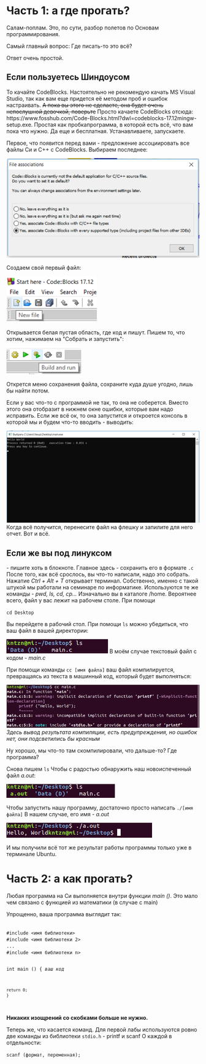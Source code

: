 <h1> Часть 1: а где прогать? </h1>

Салам-поплам. Это, по сути, разбор полетов по Основам программирования.

Самый главный вопрос: 
Где писать-то это всё?

Ответ очень простой.

<h2>Если пользуетесь Шиндоусом</h2> 
То качайте CodeBlocks. Настоятельно не рекомендую качать MS Visual Studio, так как вам еще придется её методом проб и ошибок настраивать. <s>А пока вы этого не сделаете, она будет очень непослушной девочкой, поверьте</s>
Просто качаете CodeBlocks отсюда: https://www.fosshub.com/Code-Blocks.html?dwl=codeblocks-17.12mingw-setup.exe. Простая как пробкапрограмма, в которой есть всё, что вам пока что нужно. Да еще и бесплатная. Устанавливаете, запускаете.

Первое, что появится перед вами - предложение ассоциировать все файлы Си и С++ с CodeBlocks. Выбираем последнее:

<img src = "img/File assoc.png" alt = "Здесь могла быть ваша реклама. На самом деле, здесь должна быть картинка, но что-то сломалось">

Создаем свой первый файл:

<img src = "img/New file.png" alt = "Здесь могла быть ваша реклама. На самом деле, здесь должна быть картинка, но что-то сломалось">

Открывается белая пустая область, где код и пишут. Пишем то, что хотим, нажимаем на "Собрать и запустить":

<img src = "img/Build and run.png" alt = "Здесь могла быть ваша реклама. На самом деле, здесь должна быть картинка, но что-то сломалось">

Открется меню сохранения файла, сохраните куда душе угодно, лишь бы найти потом.

Если у вас что-то с программой не так, то она не соберется. Вместо этого она отобразит в нижнем окне ошибки, которые вам надо исправить. Если же всё ок, то она запустится и откроется консоль в которой мы и будем что-то вводить - выводить:

<img src = "img/Console.png" alt = "Здесь могла быть ваша реклама. На самом деле, здесь должна быть картинка, но что-то сломалось">
Когда всё получится, перенесите файл на флешку и запилите для него отчет. Вот и всё.

</br>

<h2>Если же вы под линуксом</h2> 
- пишите хоть в блокноте. Главное здесь - сохранить его в формате <code>.c</code> После того, как всё срослось, вы что-то написали, надо это собрать. Нажатие <i>Ctrl + Alt + T</i> открывает терминал. Собственно, именно с такой штукой мы работали на семинаре по информатике. Используются те же команды - <i>pwd, ls, cd, cp...</i> Изначально вы в каталоге /home. Вероятнее всего, файл у вас лежит на рабочем столе. При помощи 

<code>cd Desktop</code>
 
Вы перейдете в рабочий стол. При помощи <code>ls</code> можно убедиться, что ваш файл в вашей директории:

<img src = "img/ls0.png" alt = "Здесь могла быть ваша реклама. На самом деле, здесь должна быть картинка, но что-то сломалось">
В моём случае текстовый файл с кодом - <i>main.c</i>

При помощи команды <code>cc [имя файла]</code> ваш файл компилируется, превращаясь из текста в машинный код, который будет выполняться:

<img src = "img/cc.png" alt = "Здесь могла быть ваша реклама. На самом деле, здесь должна быть картинка, но что-то сломалось">
<i>Здесь вывод результата компиляции, есть предупреждения, но ошибок нет, они подсветились бы красным</i>

Ну хорошо, мы что-то там скомпилировали, что дальше-то? Где программа?

Снова пишем <code>ls</code> Чтобы с радостью обнаружить наш новоиспеченный файл <i>a.out</i>:

<img src = "img/ls1.png" alt = "Здесь могла быть ваша реклама. На самом деле, здесь должна быть картинка, но что-то сломалось">

Чтобы запустить нашу программу, достаточно просто написать <code>./[имя файла]</code> В нашем случае, его имя - <i>a.out</i>

<img src = "img/hw.png" alt = "Здесь могла быть ваша реклама. На самом деле, здесь должна быть картинка, но что-то сломалось">

И мы получили всё тот же результат работы программы только уже в терминале Ubuntu.

<h1>Часть 2: a как прогать?</h1>

Любая программа на Си выполняется внутри функции <i>main ()</i>. Это мало чем связано с функцией из математики (в случае с main)

Упрощенно, ваша программа выглядит так:

<code>
#include <имя библиотеки>
#include <имя библиотеки 2>
...
#include <имя библиотеки n>

int main ()
    {
    *ваш код*
    
    return 0;
    }
</code>

<b>Никаких изощрений со скобками больше не нужно.</b>

Теперь же, что касается команд. 
Для первой лабы используются ровно две команды из библиотеки <code>stdio.h</code> - printf и scanf
О каждой в отдельности:

<code>scanf (формат, переменная);</code>



